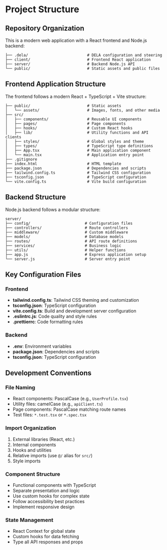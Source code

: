 # Project Structure

## Repository Organization

This is a modern web application with a React frontend and Node.js backend:

```
├── .dela/                          # DELA configuration and steering
├── client/                         # Frontend React application
├── server/                         # Backend Node.js API
└── public/                         # Static assets and public files
```

## Frontend Application Structure

The frontend follows a modern React + TypeScript + Vite structure:

```
├── public/                         # Static assets
│   └── assets/                     # Images, fonts, and other media
├── src/
│   ├── components/                 # Reusable UI components
│   ├── pages/                      # Page components
│   ├── hooks/                      # Custom React hooks
│   ├── lib/                        # Utility functions and API clients
│   ├── styles/                     # Global styles and theme
│   ├── types/                      # TypeScript type definitions
│   ├── App.tsx                     # Main application component
│   └── main.tsx                    # Application entry point
├── .gitignore
├── index.html                      # HTML template
├── package.json                    # Dependencies and scripts
├── tailwind.config.ts              # Tailwind CSS configuration
├── tsconfig.json                   # TypeScript configuration
└── vite.config.ts                  # Vite build configuration
```

## Backend Structure

Node.js backend follows a modular structure:

```
server/
├── config/                        # Configuration files
├── controllers/                   # Route controllers
├── middleware/                    # Custom middleware
├── models/                        # Database models
├── routes/                        # API route definitions
├── services/                      # Business logic
├── utils/                         # Helper functions
├── app.js                         # Express application setup
└── server.js                      # Server entry point
```

## Key Configuration Files

### Frontend
- **tailwind.config.ts**: Tailwind CSS theming and customization
- **tsconfig.json**: TypeScript configuration
- **vite.config.ts**: Build and development server configuration
- **.eslintrc.js**: Code quality and style rules
- **.prettierrc**: Code formatting rules

### Backend
- **.env**: Environment variables
- **package.json**: Dependencies and scripts
- **tsconfig.json**: TypeScript configuration

## Development Conventions

### File Naming
- React components: PascalCase (e.g., `UserProfile.tsx`)
- Utility files: camelCase (e.g., `apiClient.ts`)
- Page components: PascalCase matching route names
- Test files: `*.test.tsx` or `*.spec.tsx`

### Import Organization
1. External libraries (React, etc.)
2. Internal components
3. Hooks and utilities
4. Relative imports (use `@/` alias for `src/`)
5. Style imports

### Component Structure
- Functional components with TypeScript
- Separate presentation and logic
- Use custom hooks for complex state
- Follow accessibility best practices
- Implement responsive design

### State Management
- React Context for global state
- Custom hooks for data fetching
- Type all API responses and props
